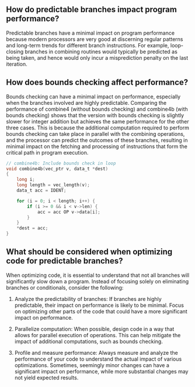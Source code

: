 ## How do predictable branches impact program performance?

Predictable branches have a minimal impact on program performance because modern processors are very good at discerning regular patterns and long-term trends for different branch instructions. For example, loop-closing branches in combining routines would typically be predicted as being taken, and hence would only incur a misprediction penalty on the last iteration.

## How does bounds checking affect performance?

Bounds checking can have a minimal impact on performance, especially when the branches involved are highly predictable. Comparing the performance of combine4 (without bounds checking) and combine4b (with bounds checking) shows that the version with bounds checking is slightly slower for integer addition but achieves the same performance for the other three cases. This is because the additional computation required to perform bounds checking can take place in parallel with the combining operations, and the processor can predict the outcomes of these branches, resulting in minimal impact on the fetching and processing of instructions that form the critical path in program execution.
```c
// combine4b: Include bounds check in loop
void combine4b(vec_ptr v, data_t *dest)
{
    long i;
    long length = vec_length(v);
    data_t acc = IDENT;

    for (i = 0; i < length; i++) {
        if (i >= 0 && i < v->len) {
            acc = acc OP v->data[i];
        }
    }
    *dest = acc;
}
```
## What should be considered when optimizing code for predictable branches?

When optimizing code, it is essential to understand that not all branches will significantly slow down a program. Instead of focusing solely on eliminating branches or conditionals, consider the following:

1.  Analyze the predictability of branches: If branches are highly predictable, their impact on performance is likely to be minimal. Focus on optimizing other parts of the code that could have a more significant impact on performance.
    
2.  Parallelize computation: When possible, design code in a way that allows for parallel execution of operations. This can help mitigate the impact of additional computations, such as bounds checking.
    
3.  Profile and measure performance: Always measure and analyze the performance of your code to understand the actual impact of various optimizations. Sometimes, seemingly minor changes can have a significant impact on performance, while more substantial changes may not yield expected results.